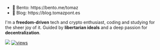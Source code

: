 <ul>
<li>🔗 Bento: https://bento.me/tomaz </li>
<li>📖 Blog: https://blog.tomazpont.es</li>
</ul>
<p>I'm a <strong>freedom-driven</strong> tech and crypto enthusiast, coding and studying for the sheer joy of it. Guided by <strong>libertarian ideals</strong> and a deep passion for <strong>decentralization</strong>.</p>

<img src="https://github-readme-activity-graph.vercel.app/graph?username=TomazMPP&theme=github-compact">

<a href="#">
    <img alt="views" title="GitHub profile views" src="https://komarev.com/ghpvc/?username=TomazMPP&color=blueviolet&style=for-the-badge&label=VISITORS"/>
  </a>
